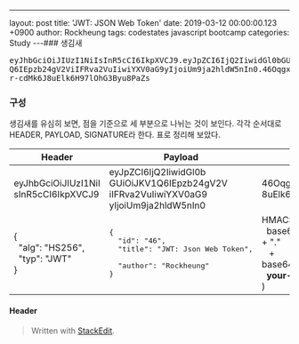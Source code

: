 ---
layout: post
title: 'JWT: JSON Web Token'
date: 2019-03-12 00:00:00.123 +0900
author: Rockheung
tags: codestates javascript bootcamp
categories: Study
---### 생김새

<pre>
eyJhbGciOiJIUzI1NiIsInR5cCI6IkpXVCJ9.eyJpZCI6IjQ2IiwidGl0bGUiOiJKV1<br>Q6IEpzb24gV2ViIFRva2VuIiwiYXV0aG9yIjoiUm9ja2hldW5nIn0.46Oqgx5iLypy2<br>r-cdMk6J8uElk6H97lOhG3Byu8PaZs</pre>

### 구성

생김새를 유심히 보면, 점을 기준으로 세 부분으로 나뉘는 것이 보인다. 각각 순서대로 HEADER, PAYLOAD, SIGNATURE라 한다. 표로 정리해 보았다.

| Header                                                            | Payload                                                                                                                           | Signature                                                                                                                                          |
| ----------------------------------------------------------------- | --------------------------------------------------------------------------------------------------------------------------------- | -------------------------------------------------------------------------------------------------------------------------------------------------- |
| eyJhbGciOiJIUzI1NiI<br>sInR5cCI6IkpXVCJ9                          | eyJpZCI6IjQ2IiwidGl0b<br>GUiOiJKV1Q6IEpzb24gV2V<br>iIFRva2VuIiwiYXV0aG9<br>yIjoiUm9ja2hldW5nIn0                                   | 46Oqgx5iLypy2r-cdMk6J<br>8uElk6H97lOhG3Byu8PaZs                                                                                                    |
| {<br>&nbsp;&nbsp;"alg": "HS256",<br>&nbsp;&nbsp;"typ": "JWT"<br>} | <pre>{<br>&nbsp;&nbsp;"id": "46",<br>&nbsp;&nbsp;"title": "JWT: Json Web Token", <br>&nbsp;&nbsp;"author": "Rockheung"<br>}</pre> | HMACSHA256(<br> &nbsp;&nbsp;base64UrlEncode(header) + "."<br> &nbsp;&nbsp; + base64UrlEncode(payload),<br>&nbsp;&nbsp;**your-256-bit-secret**<br>) |

#### Header

> Written with [StackEdit](https://stackedit.io/).
